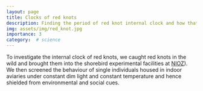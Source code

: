 ```yaml
---
layout: page
title: Clocks of red knots
description: Finding the period of red knot internal clock and how that manifests in social and natural environment.
img: assets/img/red_knot.jpg
importance: 3
category:  # science
---
```


To investigate the internal clock of red knots, we caught red knots in the wild and brought them into the shorebird experimental facilities at <a href='https://www.nioz.nl/en/expertise/wadden-delta-research-centre/facilities-technology/labs-special-facilities/shorebird-experiment-facility'>NIOZ</a>). We then screened the behaviour of single individuals housed in indoor aviaries under constant dim light and constant temperature and hence shielded from environmental and social cues.